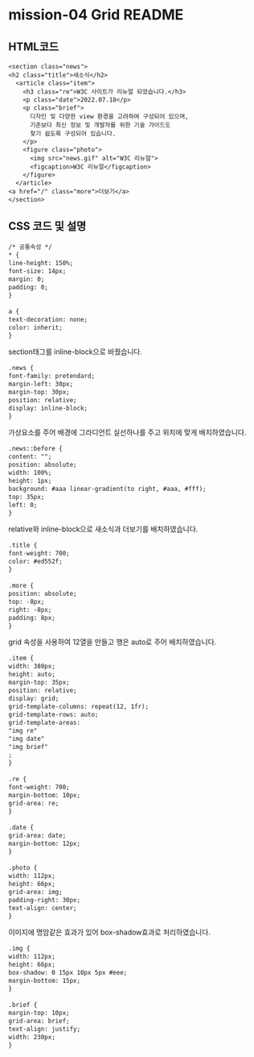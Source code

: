 # mission-04 Grid README

## HTML코드

    <section class="news">
    <h2 class="title">새소식</h2>
      <article class="item">
        <h3 class="re">W3C 사이트가 리뉴얼 되었습니다.</h3>
        <p class="date">2022.07.18</p>
        <p class="brief">
          디자인 및 다양한 view 환경을 고려하여 구성되어 있으며,
          기존보다 최신 정보 및 개발자를 위한 기술 가이드도
          찾기 쉽도록 구성되어 있습니다.
        </p>
        <figure class="photo">
          <img src="news.gif" alt="W3C 리뉴얼">
          <figcaption>W3C 리뉴얼</figcaption>
        </figure>
      </article>
    <a href="/" class="more">더보기</a>
    </section>

## CSS 코드 및  설명

    /* 공통속성 */
    * {
    line-height: 150%;
    font-size: 14px;
    margin: 0;
    padding: 0;
    }

    a {
    text-decoration: none;
    color: inherit;
    }

section태그를 inline-block으로 바꿨습니다.

    .news {
    font-family: pretendard;
    margin-left: 30px;
    margin-top: 30px;
    position: relative;
    display: inline-block;
    }

가상요소를 주어 배경에 그라디언트 실선하나를 주고 위치에 맞게 배치하였습니다.

    .news::before {
    content: "";
    position: absolute;
    width: 100%;
    height: 1px;
    background: #aaa linear-gradient(to right, #aaa, #fff);
    top: 35px;
    left: 0;
    }


relative와 inline-block으로 새소식과 더보기를 배치하였습니다.

    .title {
    font-weight: 700;
    color: #ed552f;
    }

    .more {
    position: absolute;
    top: -8px;
    right: -8px;
    padding: 8px;
    }


grid 속성을 사용하여 12열을 만들고 행은 auto로 주어 배치하였습니다.

    .item {
    width: 380px;
    height: auto;
    margin-top: 35px;
    position: relative;
    display: grid;
    grid-template-columns: repeat(12, 1fr);
    grid-template-rows: auto;
    grid-template-areas: 
    "img re"  
    "img date"
    "img brief"
    ;
    }

    .re {
    font-weight: 700;
    margin-bottom: 10px;
    grid-area: re;
    }

    .date {
    grid-area: date;
    margin-bottom: 12px;
    }

    .photo {
    width: 112px;
    height: 66px;
    grid-area: img;
    padding-right: 30px;
    text-align: center;
    }


이미지에 명암같은 효과가 있어 box-shadow효과로 처리하였습니다.

    .img {
    width: 112px;
    height: 66px;
    box-shadow: 0 15px 10px 5px #eee;
    margin-bottom: 15px;
    }

    .brief {
    margin-top: 10px;
    grid-area: brief;
    text-align: justify;
    width: 230px;
    }
